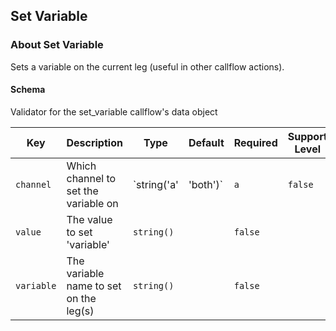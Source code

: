 ## Set Variable

### About Set Variable

Sets a variable on the current leg (useful in other callflow actions).

#### Schema

Validator for the set_variable callflow's data object



Key | Description | Type | Default | Required | Support Level
--- | ----------- | ---- | ------- | -------- | -------------
`channel` | Which channel to set the variable on | `string('a' | 'both')` | `a` | `false` |  
`value` | The value to set 'variable' | `string()` |   | `false` |  
`variable` | The variable name to set on the leg(s) | `string()` |   | `false` |  



